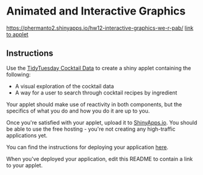 # Animated and Interactive Graphics
https://phermanto2.shinyapps.io/hw12-interactive-graphics-we-r-pab/
[link to applet](https://phermanto2.shinyapps.io/hw12-interactive-graphics-we-r-pab/)

## Instructions

Use the [TidyTuesday Cocktail Data](https://github.com/rfordatascience/tidytuesday/blob/master/data/2020/2020-05-26/readme.md) to create a shiny applet containing the following:

- A visual exploration of the cocktail data 
- A way for a user to search through cocktail recipes by ingredient 

Your applet should make use of reactivity in both components, but the specifics of what you do and how you do it are up to you.

Once you're satisfied with your applet, upload it to [ShinyApps.io](https://www.shinyapps.io/). You should be able to use the free hosting - you're not creating any high-traffic applications yet. 

You can find the instructions for deploying your application [here](https://docs.rstudio.com/shinyapps.io/getting-started.html#working-with-shiny-for-r).

When you've deployed your application, edit this README to contain a link to your applet.
